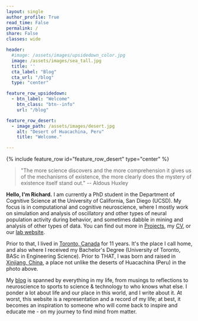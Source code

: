 ```yaml
---
layout: single
author_profile: True
read_time: False
permalink: /
share: False
classes: wide

header:  
  #image: /assets/images/upsidedown_color.jpg
  image: /assets/images/sea_tall.jpg
  title: ''
  cta_label: "Blog"
  cta_url: "/blog"
  type: "center"

feature_row_upsidedown:
  - btn_label: "Welcome"
    btn_class: "btn--info"
    url: "/blog"

feature_row_desert:
  - image_path: /assets/images/desert.jpg
    alt: "Desert of Huacachina, Peru"
    title: "Welcome."

---
```

<a name="about"></a>
{% include feature_row id="feature_row_desert" type="center" %}

> "The more science discovers and the more comprehension it gives us of the mechanisms of existence, the more clearly does the mystery of existence itself stand out." -- Aldous Huxley

**Hello, I'm Richard.** I am currently a PhD student in the Department of Cognitive Science at the University of California, San Diego (UCSD). My focus is in computational and cognitive neuroscience, where I mostly work on simulation and analysis of oscillatory and other types of neural population activity during behavior, and sometimes dabble in mining and analysis of other types of data. You can find out more in [Projects][projects], my [CV][cv], or our [lab website][lab].

Prior to that, I lived in [Toronto, Canada][toronto] for 11 years. It's the place I call home, and also where I received my Bachelor's Degree (University of Toronto, BASc in Engineering Science). Prior to THAT, I was born and raised in [Xinjiang, China][xinjiang], a place not unlike the deserts of Huacachina (Peru) in the photo above.

My [blog][blog] is spanned by everything in my life, from musings to reflections to neuroscience to sports to science & technology to who knows what else. I ponder a lot about life and our place in this world, and I write about it. At worst, this website is a representation and a record of my life; at best, it becomes an inspiration to someone who will come back to inspire and educate me - on my journey to find mind from matter.

[projects]: /projects
[blog]: /blog
[cv]: /assets/data/cv.pdf
[lab]: http://voyteklab.com/
[toronto]: https://www.google.com/maps/place/Toronto,+ON,+Canada/@43.6570321,-79.6010345,10z/data=!3m1!4b1!4m5!3m4!1s0x89d4cb90d7c63ba5:0x323555502ab4c477!8m2!3d43.653226!4d-79.3831843
[xinjiang]: https://www.google.com/maps/place/Xinjiang,+China/@41.4234964,75.9557332,5z/data=!3m1!4b1!4m5!3m4!1s0x3806008cfd7b4dab:0xa84116ec366707a1!8m2!3d42.5246357!4d87.5395855
